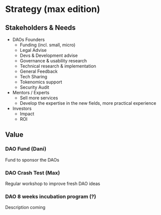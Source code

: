 # Strategy \(max edition\)

## Stakeholders & Needs

* DAOs Founders
  * Funding \(incl. small, micro\)
  * Legal Advise
  * Devs & Development advise
  * Governance & usability research
  * Technical research & implementation
  * General Feedback
  * Tech Sharing
  * Tokenomics support
  * Security Audit
* Mentors / Experts
  * Sell more services
  * Develop the expertise in the new fields, more practical experience
* Investors
  * Impact
  * ROI

## Value

### DAO Fund \(Dani\)

Fund to sponsor the DAOs

### DAO Crash Test \(Max\)

Regular workshop to improve fresh DAO ideas

### DAO 8 weeks incubation program \(?\)

Description coming

